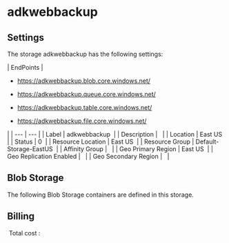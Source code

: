 # adkwebbackup 

## Settings
The storage adkwebbackup has the following settings:

| EndPoints | 
<passthrough><ul><li>https://adkwebbackup.blob.core.windows.net/<span>&#xa0;</span></li></ul></passthrough><passthrough><ul><li>https://adkwebbackup.queue.core.windows.net/<span>&#xa0;</span></li></ul></passthrough><passthrough><ul><li>https://adkwebbackup.table.core.windows.net/<span>&#xa0;</span></li></ul></passthrough><passthrough><ul><li>https://adkwebbackup.file.core.windows.net/<span>&#xa0;</span></li></ul></passthrough>
 |
| --- | --- |
| Label | adkwebbackup  |
| Description |   |
| Location | East US  |
| Status | 0  |
| Resource Location | East US  |
| Resource Group | Default-Storage-EastUS  |
| Affinity Group |   |
| Geo Primary Region | East US  |
| Geo Replication Enabled |   |
| Geo Secondary Region |   |


## Blob Storage
The following Blob Storage containers are defined in this storage. 

## Billing
 Total cost : 
